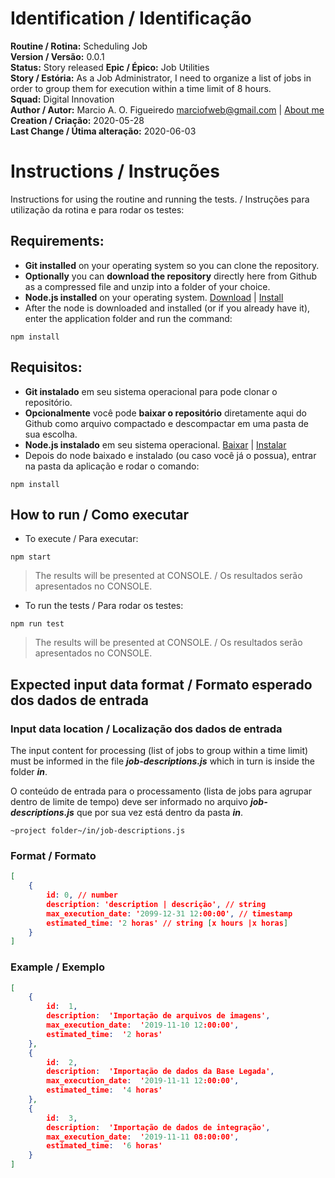 # Identification / Identificação

**Routine / Rotina:** Scheduling Job  
**Version / Versão:** 0.0.1  
**Status:** Story released
**Epic / Épico:** Job Utilities  
**Story / Estória:** As a Job Administrator, I need to organize a list of jobs in order to group them for execution within a time limit of 8 hours.  
**Squad:** Digital Innovation  
**Author / Autor:** Marcio A. O. Figueiredo <marciofweb@gmail.com> | [About me](https://www.linkedin.com/in/marciofigueiredoweb/)  
**Creation / Criação:** 2020-05-28  
**Last Change / Útima alteração:** 2020-06-03  

# Instructions / Instruções

Instructions for using the routine and running the tests. / Instruções para utilização da rotina e para rodar os testes:  

## Requirements:
- **Git installed** on your operating system so you can clone the repository.
- **Optionally** you can **download the repository** directly here from Github as a compressed file and unzip into a folder of your choice.
- **Node.js installed** on your operating system. [Download](https://nodejs.org/en/download/) | [Install](https://nodejs.org/en/download/package-manager/)
- After the node is downloaded and installed (or if you already have it), enter the application folder and run the command:
```
npm install
```

## Requisitos:
- **Git instalado** em seu sistema operacional para pode clonar o repositório.
- **Opcionalmente** você pode **baixar o repositório** diretamente aqui do Github como arquivo compactado e descompactar em uma pasta de sua escolha.
- **Node.js instalado** em seu sistema operacional. [Baixar](https://nodejs.org/en/download/) | [Instalar](https://nodejs.org/en/download/package-manager/)
- Depois do node baixado e instalado (ou caso você já o possua), entrar na pasta da aplicação e rodar o comando:
```
npm install
```

## How to run / Como executar
* To execute / Para executar:
```
npm start
```
> The results will be presented at CONSOLE. / Os resultados serão apresentados no CONSOLE.

* To run the tests / Para rodar os testes:
```
npm run test
```
> The results will be presented at CONSOLE. / Os resultados serão apresentados no CONSOLE.

## Expected input data format / Formato esperado dos dados de entrada
### Input data location / Localização dos dados de entrada
The input content for processing (list of jobs to group within a time limit) must be informed in the file ***job-descriptions.js*** which in turn is inside the folder ***in***.

O conteúdo de entrada para o processamento (lista de jobs para agrupar dentro de limite de tempo) deve ser informado no arquivo ***job-descriptions.js*** que por sua vez está dentro da pasta ***in***.
```
~project folder~/in/job-descriptions.js
```

### Format / Formato
```json
[
	{
		id: 0, // number
		description: 'description | descrição', // string
		max_execution_date: '2099-12-31 12:00:00', // timestamp
		estimated_time: '2 horas' // string [x hours |x horas]
	}
]
```
### Example / Exemplo
```json
[
	{
		id:  1,
		description:  'Importação de arquivos de imagens',
		max_execution_date:  '2019-11-10 12:00:00',
		estimated_time:  '2 horas'
	},
	{
		id:  2,
		description:  'Importação de dados da Base Legada',
		max_execution_date:  '2019-11-11 12:00:00',
		estimated_time:  '4 horas'
	},
	{
		id:  3,
		description:  'Importação de dados de integração',
		max_execution_date:  '2019-11-11 08:00:00',
		estimated_time:  '6 horas'
	}
]
```
